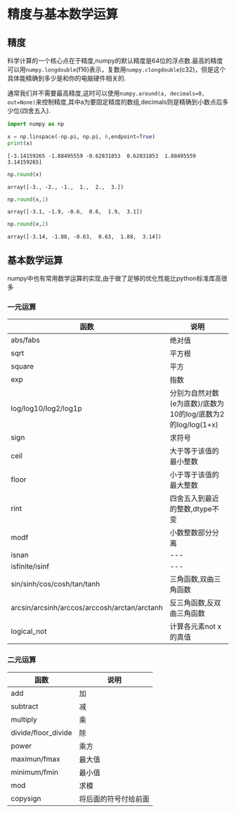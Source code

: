 
# 精度与基本数学运算


## 精度

科学计算的一个核心点在于精度,numpy的默认精度是64位的浮点数.最高的精度可以用`numpy.longdouble`(f16)表示，复数用`numpy.clongdouble`(c32)，但是这个具体能精确到多少是和你的电脑硬件相关的.

通常我们并不需要最高精度,这时可以使用`numpy.around(a, decimals=0, out=None)`来控制精度,其中a为要固定精度的数组,decimals则是精确到小数点后多少位(四舍五入).


```python
import numpy as np
```


```python
x = np.linspace(-np.pi, np.pi, 6,endpoint=True)
print(x)
```

    [-3.14159265 -1.88495559 -0.62831853  0.62831853  1.88495559  3.14159265]



```python
np.round(x)
```




    array([-3., -2., -1.,  1.,  2.,  3.])




```python
np.round(x,1)
```




    array([-3.1, -1.9, -0.6,  0.6,  1.9,  3.1])




```python
np.round(x,2)
```




    array([-3.14, -1.88, -0.63,  0.63,  1.88,  3.14])



## 基本数学运算

numpy中也有常用数学运算的实现,由于做了足够的优化性能比python标准库高很多


### 一元运算

函数|说明
---|---
abs/fabs|绝对值
sqrt|平方根
square|平方
exp|指数
log/log10/log2/log1p|分别为自然对数(e为底数)/底数为10的log/底数为2的log/log(1+x)
sign|求符号
ceil|大于等于该值的最小整数
floor|小于等于该值的最大整数
rint|四舍五入到最近的整数,dtype不变
modf|小数整数部分分离
isnan|---
isfinite/isinf|---
sin/sinh/cos/cosh/tan/tanh|三角函数,双曲三角函数
arcsin/arcsinh/arccos/arccosh/arctan/arctanh|反三角函数,反双曲三角函数
logical_not|计算各元素not x的真值


### 二元运算

函数|说明
---|---
add|加
subtract|减
multiply|乘
divide/floor_divide|除
power|乘方
maximun/fmax|最大值
minimum/fmin|最小值
mod|求模
copysign|将后面的符号付给前面
